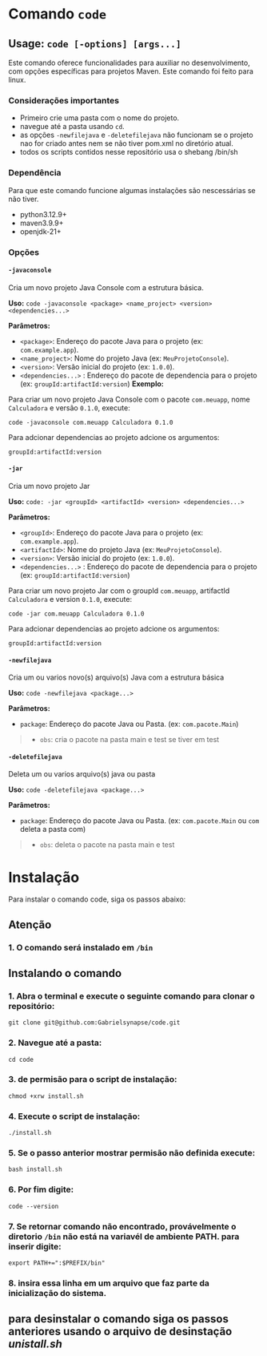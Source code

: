 # Comando `code`

## Usage: `code [-options] [args...]`

Este comando oferece funcionalidades para auxiliar no desenvolvimento, com opções específicas para projetos Maven.
Este comando foi feito para linux.

### Considerações importantes

* Primeiro crie uma pasta com o nome do projeto.
* navegue até a pasta usando `cd`.
* as opções `-newfilejava` e `-deletefilejava` não funcionam se o projeto nao for criado antes nem se não tiver pom.xml no diretório atual.
* todos os scripts contidos nesse repositório usa o shebang /bin/sh

### Dependência
Para que este comando funcione algumas instalações são nescessárias se não tiver.
* python3.12.9+
* maven3.9.9+
* openjdk-21+

### Opções

#### `-javaconsole`
Cria um novo projeto Java Console com a estrutura básica.

**Uso:** `code -javaconsole <package> <name_project> <version> <dependencies...>`

**Parâmetros:**

* `<package>`: Endereço do pacote Java para o projeto (ex: `com.example.app`).
* `<name_project>`: Nome do projeto Java (ex: `MeuProjetoConsole`).
* `<version>`: Versão inicial do projeto (ex: `1.0.0`).
* `<dependencies...>` : Endereço do pacote de dependencia para o projeto (ex: `groupId:artifactId:version`)
**Exemplo:**

Para criar um novo projeto Java Console com o pacote `com.meuapp`, nome `Calculadora` e versão `0.1.0`, execute:

```code -javaconsole com.meuapp Calculadora 0.1.0```

Para adcionar dependencias ao projeto adcione os argumentos:

```groupId:artifactId:version```

#### `-jar`
Cria um novo projeto Jar

**Uso:** `code: -jar <groupId> <artifactId> <version> <dependencies...>`

**Parâmetros:**

* `<groupId>`: Endereço do pacote Java para o projeto (ex: `com.example.app`).
* `<artifactId>`: Nome do projeto Java (ex: `MeuProjetoConsole`).
* `<version>`: Versão inicial do projeto (ex: `1.0.0`).
* `<dependencies...>` : Endereço do pacote de dependencia para o projeto (ex: `groupId:artifactId:version`)

Para criar um novo projeto Jar com o groupId `com.meuapp`, artifactId `Calculadora` e version `0.1.0`, execute:

```code -jar com.meuapp Calculadora 0.1.0```

Para adcionar dependencias ao projeto adcione os argumentos:

```groupId:artifactId:version```

#### `-newfilejava`
Cria um ou varios novo(s) arquivo(s) Java com a estrutura básica

**Uso:** `code -newfilejava <package...>`

**Parâmetros:**

* `package`: Endereço do pacote Java ou Pasta. (ex: `com.pacote.Main`)
> * `obs`: cria o pacote na pasta main e test se tiver em test

#### `-deletefilejava`
Deleta um ou varios arquivo(s) java ou pasta

**Uso:** `code -deletefilejava <package...>`

**Parâmetros:**

* `package`: Endereço do pacote Java ou Pasta. (ex: `com.pacote.Main` ou `com` deleta a pasta com)
> * `obs`: deleta o pacote na pasta main e test

# Instalação

Para instalar o comando code, siga os passos abaixo:

## Atenção
### 1. O comando será instalado em `/bin`

## Instalando o comando
### 1. Abra o terminal e execute o seguinte comando para clonar o repositório:
	git clone git@github.com:Gabrielsynapse/code.git

### 2. Navegue até a pasta:
	cd code

### 3. de permisão para o script de instalação:
	chmod +xrw install.sh

### 4. Execute o script de instalação:
	./install.sh

### 5. Se o passo anterior mostrar permisão não definida execute:
	bash install.sh

### 6. Por fim digite:
	code --version

### 7. Se retornar comando não encontrado, provávelmente o diretorio `/bin` não está na variavél de ambiente PATH. para inserir digite:
	export PATH+=":$PREFIX/bin"

### 8. insira essa linha em um arquivo que faz parte da inicialização do sistema.

## para desinstalar o comando siga os passos anteriores usando o arquivo de desinstação *unistall.sh*